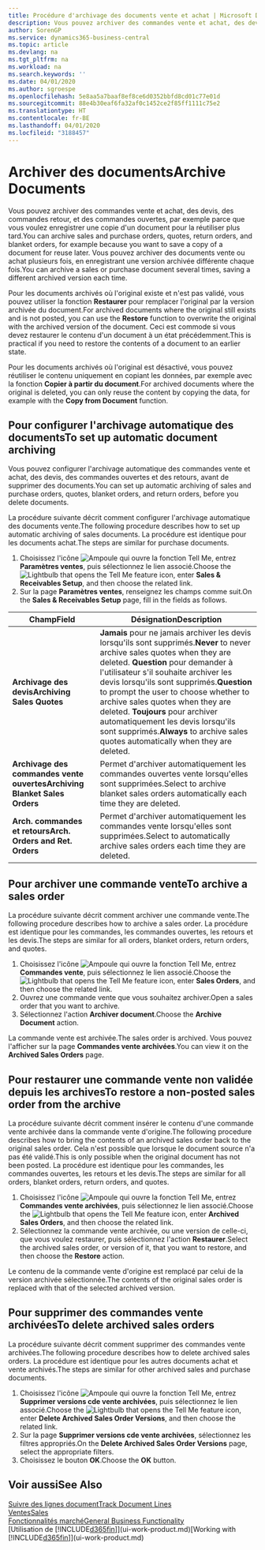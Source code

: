 ```yaml
---
title: Procédure d'archivage des documents vente et achat | Microsoft Docs
description: Vous pouvez archiver des commandes vente et achat, des devis, des retours et des commandes ouvertes, et vous pouvez utiliser le document archivé pour recréer le document d'origine.
author: SorenGP
ms.service: dynamics365-business-central
ms.topic: article
ms.devlang: na
ms.tgt_pltfrm: na
ms.workload: na
ms.search.keywords: ''
ms.date: 04/01/2020
ms.author: sgroespe
ms.openlocfilehash: 5e8aa5a7baaf8ef8ce6d0352bbfd8cd01c77e01d
ms.sourcegitcommit: 88e4b30eaf6fa32af0c1452ce2f85ff1111c75e2
ms.translationtype: HT
ms.contentlocale: fr-BE
ms.lasthandoff: 04/01/2020
ms.locfileid: "3188457"
---
```

# <a name="archive-documents"></a><span data-ttu-id="4b7bc-103">Archiver des documents</span><span class="sxs-lookup"><span data-stu-id="4b7bc-103">Archive Documents</span></span>
<span data-ttu-id="4b7bc-104">Vous pouvez archiver des commandes vente et achat, des devis, des commandes retour, et des commandes ouvertes, par exemple parce que vous voulez enregistrer une copie d'un document pour la réutiliser plus tard.</span><span class="sxs-lookup"><span data-stu-id="4b7bc-104">You can archive sales and purchase orders, quotes, return orders, and blanket orders, for example because you want to save a copy of a document for reuse later.</span></span> <span data-ttu-id="4b7bc-105">Vous pouvez archiver des documents vente ou achat plusieurs fois, en enregistrant une version archivée différente chaque fois.</span><span class="sxs-lookup"><span data-stu-id="4b7bc-105">You can archive a sales or purchase document several times, saving a different archived version each time.</span></span>

<span data-ttu-id="4b7bc-106">Pour les documents archivés où l'original existe et n'est pas validé, vous pouvez utiliser la fonction **Restaurer** pour remplacer l'original par la version archivée du document.</span><span class="sxs-lookup"><span data-stu-id="4b7bc-106">For archived documents where the original still exists and is not posted, you can use the **Restore** function to overwrite the original with the archived version of the document.</span></span> <span data-ttu-id="4b7bc-107">Ceci est commode si vous devez restaurer le contenu d'un document à un état précédemment.</span><span class="sxs-lookup"><span data-stu-id="4b7bc-107">This is practical if you need to restore the contents of a document to an earlier state.</span></span>

<span data-ttu-id="4b7bc-108">Pour les documents archivés où l'original est désactivé, vous pouvez réutiliser le contenu uniquement en copiant les données, par exemple avec la fonction **Copier à partir du document**.</span><span class="sxs-lookup"><span data-stu-id="4b7bc-108">For archived documents where the original is deleted, you can only reuse the content by copying the data, for example with the **Copy from Document** function.</span></span>   

## <a name="to-set-up-automatic-document-archiving"></a><span data-ttu-id="4b7bc-109">Pour configurer l'archivage automatique des documents</span><span class="sxs-lookup"><span data-stu-id="4b7bc-109">To set up automatic document archiving</span></span>  
<span data-ttu-id="4b7bc-110">Vous pouvez configurer l'archivage automatique des commandes vente et achat, des devis, des commandes ouvertes et des retours, avant de supprimer des documents.</span><span class="sxs-lookup"><span data-stu-id="4b7bc-110">You can set up automatic archiving of sales and purchase orders, quotes, blanket orders, and return orders, before you delete documents.</span></span>

<span data-ttu-id="4b7bc-111">La procédure suivante décrit comment configurer l'archivage automatique des documents vente.</span><span class="sxs-lookup"><span data-stu-id="4b7bc-111">The following procedure describes how to set up automatic archiving of sales documents.</span></span> <span data-ttu-id="4b7bc-112">La procédure est identique pour les documents achat.</span><span class="sxs-lookup"><span data-stu-id="4b7bc-112">The steps are similar for purchase documents.</span></span>
1.  <span data-ttu-id="4b7bc-113">Choisissez l'icône ![Ampoule qui ouvre la fonction Tell Me](media/ui-search/search_small.png "Dites-moi ce que vous voulez faire"), entrez **Paramètres ventes**, puis sélectionnez le lien associé.</span><span class="sxs-lookup"><span data-stu-id="4b7bc-113">Choose the ![Lightbulb that opens the Tell Me feature](media/ui-search/search_small.png "Tell me what you want to do") icon, enter **Sales & Receivables Setup**, and then choose the related link.</span></span>
2. <span data-ttu-id="4b7bc-114">Sur la page **Paramètres ventes**, renseignez les champs comme suit.</span><span class="sxs-lookup"><span data-stu-id="4b7bc-114">On the **Sales & Receivables Setup** page, fill in the fields as follows.</span></span>

|<span data-ttu-id="4b7bc-115">Champ</span><span class="sxs-lookup"><span data-stu-id="4b7bc-115">Field</span></span>|<span data-ttu-id="4b7bc-116">Désignation</span><span class="sxs-lookup"><span data-stu-id="4b7bc-116">Description</span></span>|
|-----|-----------|
|<span data-ttu-id="4b7bc-117">**Archivage des devis**</span><span class="sxs-lookup"><span data-stu-id="4b7bc-117">**Archiving Sales Quotes**</span></span>|<span data-ttu-id="4b7bc-118">**Jamais** pour ne jamais archiver les devis lorsqu'ils sont supprimés.</span><span class="sxs-lookup"><span data-stu-id="4b7bc-118">**Never** to never archive sales quotes when they are deleted.</span></span> <span data-ttu-id="4b7bc-119">**Question** pour demander à l'utilisateur s'il souhaite archiver les devis lorsqu'ils sont supprimés.</span><span class="sxs-lookup"><span data-stu-id="4b7bc-119">**Question** to prompt the user to choose whether to archive sales quotes when they are deleted.</span></span> <span data-ttu-id="4b7bc-120">**Toujours** pour archiver automatiquement les devis lorsqu'ils sont supprimés.</span><span class="sxs-lookup"><span data-stu-id="4b7bc-120">**Always** to archive sales quotes automatically when they are deleted.</span></span>|
|<span data-ttu-id="4b7bc-121">**Archivage des commandes vente ouvertes**</span><span class="sxs-lookup"><span data-stu-id="4b7bc-121">**Archiving Blanket Sales Orders**</span></span>|<span data-ttu-id="4b7bc-122">Permet d'archiver automatiquement les commandes ouvertes vente lorsqu'elles sont supprimées.</span><span class="sxs-lookup"><span data-stu-id="4b7bc-122">Select to archive blanket sales orders automatically each time they are deleted.</span></span>|
|<span data-ttu-id="4b7bc-123">**Arch. commandes et retours**</span><span class="sxs-lookup"><span data-stu-id="4b7bc-123">**Arch. Orders and Ret. Orders**</span></span>|<span data-ttu-id="4b7bc-124">Permet d'archiver automatiquement les commandes vente lorsqu'elles sont supprimées.</span><span class="sxs-lookup"><span data-stu-id="4b7bc-124">Select to automatically archive sales orders each time they are deleted.</span></span>|

## <a name="to-archive-a-sales-order"></a><span data-ttu-id="4b7bc-125">Pour archiver une commande vente</span><span class="sxs-lookup"><span data-stu-id="4b7bc-125">To archive a sales order</span></span>
<span data-ttu-id="4b7bc-126">La procédure suivante décrit comment archiver une commande vente.</span><span class="sxs-lookup"><span data-stu-id="4b7bc-126">The following procedure describes how to archive a sales order.</span></span> <span data-ttu-id="4b7bc-127">La procédure est identique pour les commandes, les commandes ouvertes, les retours et les devis.</span><span class="sxs-lookup"><span data-stu-id="4b7bc-127">The steps are similar for all orders, blanket orders, return orders, and quotes.</span></span>

1.  <span data-ttu-id="4b7bc-128">Choisissez l'icône ![Ampoule qui ouvre la fonction Tell Me](media/ui-search/search_small.png "Dites-moi ce que vous voulez faire"), entrez **Commandes vente**, puis sélectionnez le lien associé.</span><span class="sxs-lookup"><span data-stu-id="4b7bc-128">Choose the ![Lightbulb that opens the Tell Me feature](media/ui-search/search_small.png "Tell me what you want to do") icon, enter **Sales Orders**, and then choose the related link.</span></span>  
2.  <span data-ttu-id="4b7bc-129">Ouvrez une commande vente que vous souhaitez archiver.</span><span class="sxs-lookup"><span data-stu-id="4b7bc-129">Open a sales order that you want to archive.</span></span>  
3.  <span data-ttu-id="4b7bc-130">Sélectionnez l'action **Archiver document**.</span><span class="sxs-lookup"><span data-stu-id="4b7bc-130">Choose the **Archive Document** action.</span></span>

<span data-ttu-id="4b7bc-131">La commande vente est archivée.</span><span class="sxs-lookup"><span data-stu-id="4b7bc-131">The sales order is archived.</span></span> <span data-ttu-id="4b7bc-132">Vous pouvez l'afficher sur la page **Commandes vente archivées**.</span><span class="sxs-lookup"><span data-stu-id="4b7bc-132">You can view it on the **Archived Sales Orders** page.</span></span>

## <a name="to-restore-a-non-posted-sales-order-from-the-archive"></a><span data-ttu-id="4b7bc-133">Pour restaurer une commande vente non validée depuis les archives</span><span class="sxs-lookup"><span data-stu-id="4b7bc-133">To restore a non-posted sales order from the archive</span></span>
<span data-ttu-id="4b7bc-134">La procédure suivante décrit comment insérer le contenu d'une commande vente archivée dans la commande vente d'origine.</span><span class="sxs-lookup"><span data-stu-id="4b7bc-134">The following procedure describes how to bring the contents of an archived sales order back to the original sales order.</span></span> <span data-ttu-id="4b7bc-135">Cela n'est possible que lorsque le document source n'a pas été validé.</span><span class="sxs-lookup"><span data-stu-id="4b7bc-135">This is only possible when the original document has not been posted.</span></span> <span data-ttu-id="4b7bc-136">La procédure est identique pour les commandes, les commandes ouvertes, les retours et les devis.</span><span class="sxs-lookup"><span data-stu-id="4b7bc-136">The steps are similar for all orders, blanket orders, return orders, and quotes.</span></span>

1. <span data-ttu-id="4b7bc-137">Choisissez l'icône ![Ampoule qui ouvre la fonction Tell Me](media/ui-search/search_small.png "Dites-moi ce que vous voulez faire"), entrez **Commandes vente archivées**, puis sélectionnez le lien associé.</span><span class="sxs-lookup"><span data-stu-id="4b7bc-137">Choose the ![Lightbulb that opens the Tell Me feature](media/ui-search/search_small.png "Tell me what you want to do") icon, enter **Archived Sales Orders**, and then choose the related link.</span></span>
2. <span data-ttu-id="4b7bc-138">Sélectionnez la commande vente archivée, ou une version de celle-ci, que vous voulez restaurer, puis sélectionnez l'action **Restaurer**.</span><span class="sxs-lookup"><span data-stu-id="4b7bc-138">Select the archived sales order, or version of it, that you want to restore, and then choose the **Restore** action.</span></span>  

<span data-ttu-id="4b7bc-139">Le contenu de la commande vente d'origine est remplacé par celui de la version archivée sélectionnée.</span><span class="sxs-lookup"><span data-stu-id="4b7bc-139">The contents of the original sales order is replaced with that of the selected archived version.</span></span>

## <a name="to-delete-archived-sales-orders"></a><span data-ttu-id="4b7bc-140">Pour supprimer des commandes vente archivées</span><span class="sxs-lookup"><span data-stu-id="4b7bc-140">To delete archived sales orders</span></span>
<span data-ttu-id="4b7bc-141">La procédure suivante décrit comment supprimer des commandes vente archivées.</span><span class="sxs-lookup"><span data-stu-id="4b7bc-141">The following procedure describes how to delete archived sales orders.</span></span> <span data-ttu-id="4b7bc-142">La procédure est identique pour les autres documents achat et vente archivés.</span><span class="sxs-lookup"><span data-stu-id="4b7bc-142">The steps are similar for other archived sales and purchase documents.</span></span>

1.  <span data-ttu-id="4b7bc-143">Choisissez l'icône ![Ampoule qui ouvre la fonction Tell Me](media/ui-search/search_small.png "Dites-moi ce que vous voulez faire"), entrez **Supprimer versions cde vente archivées**, puis sélectionnez le lien associé.</span><span class="sxs-lookup"><span data-stu-id="4b7bc-143">Choose the ![Lightbulb that opens the Tell Me feature](media/ui-search/search_small.png "Tell me what you want to do") icon, enter **Delete Archived Sales Order Versions**, and then choose the related link.</span></span>  
2.  <span data-ttu-id="4b7bc-144">Sur la page **Supprimer versions cde vente archivées**, sélectionnez les filtres appropriés.</span><span class="sxs-lookup"><span data-stu-id="4b7bc-144">On the **Delete Archived Sales Order Versions** page, select the appropriate filters.</span></span>  
3.  <span data-ttu-id="4b7bc-145">Choisissez le bouton **OK**.</span><span class="sxs-lookup"><span data-stu-id="4b7bc-145">Choose the **OK** button.</span></span>

## <a name="see-also"></a><span data-ttu-id="4b7bc-146">Voir aussi</span><span class="sxs-lookup"><span data-stu-id="4b7bc-146">See Also</span></span>
[<span data-ttu-id="4b7bc-147">Suivre des lignes document</span><span class="sxs-lookup"><span data-stu-id="4b7bc-147">Track Document Lines</span></span>](across-how-to-track-document-lines.md)  
[<span data-ttu-id="4b7bc-148">Ventes</span><span class="sxs-lookup"><span data-stu-id="4b7bc-148">Sales</span></span>](sales-manage-sales.md)  
[<span data-ttu-id="4b7bc-149">Fonctionnalités marché</span><span class="sxs-lookup"><span data-stu-id="4b7bc-149">General Business Functionality</span></span>](ui-across-business-areas.md)  
<span data-ttu-id="4b7bc-150">[Utilisation de [!INCLUDE[d365fin](includes/d365fin_md.md)]](ui-work-product.md)</span><span class="sxs-lookup"><span data-stu-id="4b7bc-150">[Working with [!INCLUDE[d365fin](includes/d365fin_md.md)]](ui-work-product.md)</span></span>
